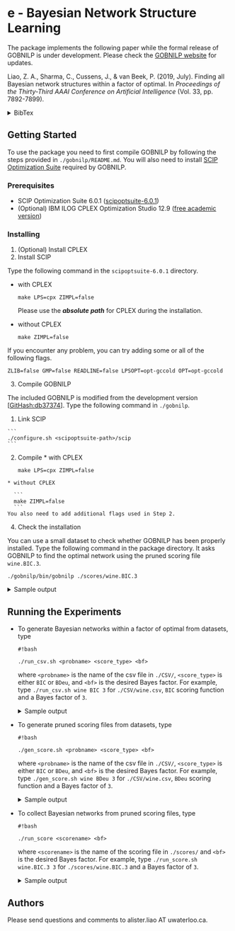 # e - Bayesian Network Structure Learning

The package implements the following paper while the formal release of GOBNILP is under development. Please check the [GOBNILP website](https://www.cs.york.ac.uk/aig/sw/gobnilp/#aaai19) for updates.

Liao, Z. A., Sharma, C., Cussens, J., & van Beek, P. (2019, July). Finding all Bayesian network structures within a factor of optimal. In *Proceedings of the Thirty-Third AAAI Conference on Artificial Intelligence* (Vol. 33, pp. 7892-7899).
<details>
  <summary>BibTex</summary>  
<p>

```
@inproceedings{liao2019finding,
  title={Finding all {B}ayesian network structures within a factor of optimal},
  author={Liao, Zhenyu A. and Sharma, Charupriya and Cussens, James and van Beek, Peter},
  booktitle={Proceedings of the Thirty-Third AAAI Conference on Artificial Intelligence},
  volume={33},
  pages={7892--7899},
  year={2019}
}
```

</p>
</details>

## Getting Started

To use the package you need to first compile GOBNILP by following the steps provided in `./gobnilp/README.md`. You will also need to install [SCIP Optimization Suite](http://scip.zib.de/) required by GOBNILP.

### Prerequisites

* SCIP Optimization Suite 6.0.1 ([scipoptsuite-6.0.1](https://scip.zib.de/index.php#download))
* (Optional) IBM ILOG CPLEX Optimization Studio 12.9 ([free academic version](https://my15.digitalexperience.ibm.com/b73a5759-c6a6-4033-ab6b-d9d4f9a6d65b/dxsites/151914d1-03d2-48fe-97d9-d21166848e65/technology/data-science))

### Installing

1. (Optional) Install CPLEX
2. Install SCIP

  Type the following command in the `scipoptsuite-6.0.1` directory.
  * with CPLEX

    ```
    make LPS=cpx ZIMPL=false
    ```

    Please use the ***absolute path*** for CPLEX during the installation.
  * without CPLEX

    ```
    make ZIMPL=false
    ```

  If you encounter any problem, you can try adding some or all of the following flags.

  ```
  ZLIB=false GMP=false READLINE=false LPSOPT=opt-gccold OPT=opt-gccold
  ```

3. Compile GOBNILP

  The included GOBNILP is modified from the development version [[GitHash:db37374](https://bitbucket.org/jamescussens/gobnilp/src/db373747e76955f35437170f9641c9130bf50e9a/)]. Type the following command in `./gobnilp`.
  1. Link SCIP

    ```
    ./configure.sh <scipoptsuite-path>/scip
    ```

  2. Compile
    * with CPLEX

      ```
      make LPS=cpx ZIMPL=false
      ```

    * without CPLEX

      ```
      make ZIMPL=false
      ```
    You also need to add additional flags used in Step 2.

4. Check the installation

  You can use a small dataset to check whether GOBNILP has been properly installed. Type the following command in the package directory. It asks GOBNILP to find the optimal network using the pruned scoring file `wine.BIC.3`.

  ```
  ./gobnilp/bin/gobnilp ./scores/wine.BIC.3
  ```

  <details>
    <summary>Sample output</summary>  
  <p>

  ```
  GOBNILP version development [GitHash: 9f8daa2 ]
  Solving the BN structure learning problem using SCIP.

  SCIP version 6.0.2 [precision: 8 byte] [memory: block] [mode: optimized] [LP solver: CPLEX 12.9.0.0] [GitHash: e639a0059d]
  Copyright (C) 2002-2019 Konrad-Zuse-Zentrum fuer Informationstechnik Berlin (ZIB)

  WARNING: Parameter file <gobnilp.set> not found - using default settings.
  WARNING: Input file format not recognised - assuming it is Jaakkola.
  File name:		./scores/wine.BIC.3
  Problem name:		wine
  Number of variables: 14
  Number of candidate parent sets: 592

  presolving (4 rounds: 4 fast, 3 medium, 2 exhaustive):
   99 deleted vars, 36 deleted constraints, 0 added constraints, 0 tightened bounds, 0 added holes, 81 changed sides, 81 changed coefficients
   0 implications, 4554 cliques
  presolved problem has 738 variables (738 bin, 0 int, 0 impl, 0 cont) and 450 constraints

  time | Best Network Found So Far |   Best Network Possible   | mem |  gap   |objleav|infleav
   0.2s|       -1.286816e+03       |        0.000000e+00       |9754k|    Inf |     0 |     0
   0.2s|       -1.276888e+03       |       -1.174130e+03       |9759k|   8.75%|     0 |     0
   0.2s|       -1.262882e+03       |       -1.194630e+03       |9767k|   5.71%|     0 |     0
   0.2s|       -1.262502e+03       |       -1.198862e+03       |9775k|   5.31%|     0 |     0
   0.2s|       -1.259041e+03       |       -1.214714e+03       |9820k|   3.65%|     0 |     0
   0.7s|       -1.258446e+03       |       -1.256731e+03       |  26M|   0.14%|     0 |     0
   1.4s|       -1.258446e+03       |       -1.258446e+03       |  50M|   0.00%|     0 |     0

  SCIP Status        : problem is solved [optimal solution found]
  Solving Time (sec) : 1.43
  Solving Nodes      : 1
  Primal Bound       : -1.25844590861000e+03 (13 solutions)
  Dual Bound         : -1.25844590861000e+03
  Gap                : 0.00 %
  0<-7,12, -121.535985
  1<-0, -72.056337
  2<-0, -90.136687
  3<-0, -123.583712
  4<-0,3, -94.653216
  5<-0, -116.096894
  6<-7, -54.213399
  7<-12, -71.276573
  8<-4,12, -93.494926
  9<-2,7, -95.559163
  10<-0, -62.365545
  11<-0, -94.357428
  12<- -123.759669
  13<-0, -45.356374
  BN score is -1258.445909
  ```

  </p>
  </details>

## Running the Experiments

* To generate Bayesian networks within a factor of optimal from datasets, type

  ```
  #!bash

  ./run_csv.sh <probname> <score_type> <bf>
  ```

  where `<probname>` is the name of the csv file in `./CSV/`, `<score_type>` is either `BIC` or `BDeu`, and `<bf>` is the desired Bayes factor. For example, type `./run_csv.sh wine BIC 3` for `./CSV/wine.csv`, `BIC` scoring function and a Bayes factor of `3`.
  <details>
    <summary>Sample output</summary>  
  <p>

  ```
  GOBNILP version development [GitHash: 9f8daa2 ]
  Solving the BN structure learning problem using SCIP.

  SCIP version 6.0.2 [precision: 8 byte] [memory: block] [mode: optimized] [LP solver: CPLEX 12.9.0.0] [GitHash: e639a0059d]
  Copyright (C) 2002-2019 Konrad-Zuse-Zentrum fuer Informationstechnik Berlin (ZIB)

  Reading parameter file <./scores/settings/wine.BIC.3>.
  File name:		./CSV/wine.csv
  Problem name:		wine
  Writing scores to ./scores/wine.BIC.3
  GOBNILP version development [GitHash: 9f8daa2 ]
  Solving the BN structure learning problem using SCIP.

  SCIP version 6.0.2 [precision: 8 byte] [memory: block] [mode: optimized] [LP solver: CPLEX 12.9.0.0] [GitHash: e639a0059d]
  Copyright (C) 2002-2019 Konrad-Zuse-Zentrum fuer Informationstechnik Berlin (ZIB)

  Reading parameter file <./results/settings/wine.BIC.3.opt>.
  File name:		./scores/wine.BIC.3
  Problem name:		wine.BIC
  Number of variables: 14
  Number of candidate parent sets: 931

  presolving (3 rounds: 3 fast, 2 medium, 1 exhaustive):
   100 deleted vars, 18 deleted constraints, 0 added constraints, 0 tightened bounds, 0 added holes, 91 changed sides, 91 changed coefficients
   0 implications, 10028 cliques
  presolved problem has 1104 variables (1104 bin, 0 int, 0 impl, 0 cont) and 587 constraints

  time | Best Network Found So Far |   Best Network Possible   | mem |  gap   |objleav|infleav
   0.2s|       -1.286816e+03       |        0.000000e+00       |  14M|    Inf |     0 |     0

  ...

  SCIP Status        : problem is solved [optimal solution found]
  Solving Time (sec) : 1.52
  Solving Nodes      : 1
  Primal Bound       : -1.25844590861000e+03 (19 solutions)
  Dual Bound         : -1.25844590861000e+03
  Gap                : 0.00 %
  Writing output to ./results/wine.BIC.3.opt

  GOBNILP version development [GitHash: 9f8daa2 ]
  Solving the BN structure learning problem using SCIP.

  SCIP version 6.0.2 [precision: 8 byte] [memory: block] [mode: optimized] [LP solver: CPLEX 12.9.0.0] [GitHash: e639a0059d]
  Copyright (C) 2002-2019 Konrad-Zuse-Zentrum fuer Informationstechnik Berlin (ZIB)

  Reading parameter file <./results/settings/wine.BIC.3>.
  File name:		./scores/wine.BIC.3
  Problem name:		wine.BIC
  Number of variables: 14
  Number of candidate parent sets: 931

  WARNING: counting forces parameter <misc/usesymmetry> to 0
  presolving:
  (round 1, fast)       9 del vars, 18 del conss, 0 add conss, 0 chg bounds, 0 chg sides, 0 chg coeffs, 0 upgd conss, 0 impls, 584 clqs
     (0.2s) probing: 1000/1195 (83.7%) - 0 fixings, 0 aggregations, 10998 implications, 0 bound changes
     (0.2s) probing: 1001/1195 (83.8%) - 0 fixings, 0 aggregations, 11006 implications, 0 bound changes
     (0.2s) probing aborted: 1000/1000 successive useless probings
  presolving (2 rounds: 2 fast, 1 medium, 1 exhaustive):
   9 deleted vars, 18 deleted constraints, 0 added constraints, 0 tightened bounds, 0 added holes, 0 changed sides, 0 changed coefficients
   0 implications, 11590 cliques
  presolved problem has 1195 variables (1195 bin, 0 int, 0 impl, 0 cont) and 587 constraints
        2 constraints of type <metadata>
      584 constraints of type <setppc>
        1 constraints of type <dagcluster>
  Presolving Time: 0.15

   time | node  | left  |LP iter|LP it/n| mem |mdpt |frac |vars |cons |cols |rows |cuts |confs|strbr|  dualbound   | primalbound  |  gap   
    0.2s|     1 |     0 |    15 |     - |  12M|   0 |   0 |1195 | 587 |1195 | 584 |   0 |   0 |   0 |-1.174130e+03 |-1.259545e+03*|   7.27%

  ...

  SCIP Status        : problem is solved [infeasible] (objective limit reached)
  Solving Time (sec) : 3.35
  Solving Nodes      : 2792
  Primal Bound       : -1.25954452128867e+03 (objective limit, 0 solutions)
  Dual Bound         : -1.25954452128867e+03
  Gap                : 0.00 %
  Found this many solutions: 308
  Solutions written to ./results/wine.BIC.3.
  ```

  </p>
  </details>

* To generate pruned scoring files from datasets, type

  ```
  #!bash

  ./gen_score.sh <probname> <score_type> <bf>
  ```

  where `<probname>` is the name of the csv file in `./CSV/`, `<score_type>` is either `BIC` or `BDeu`, and `<bf>` is the desired Bayes factor. For example, type `./gen_score.sh wine BDeu 3` for `./CSV/wine.csv`, `BDeu` scoring function and a Bayes factor of `3`.
  <details>
    <summary>Sample output</summary>  
  <p>

  ```
  GOBNILP version development [GitHash: 9f8daa2 ]
  Solving the BN structure learning problem using SCIP.

  SCIP version 6.0.2 [precision: 8 byte] [memory: block] [mode: optimized] [LP solver: CPLEX 12.9.0.0] [GitHash: e639a0059d]
  Copyright (C) 2002-2019 Konrad-Zuse-Zentrum fuer Informationstechnik Berlin (ZIB)

  Reading parameter file <./scores/settings/wine.BDeu.3>.
  File name:		./CSV/wine.csv
  Problem name:		wine
  Writing scores to ./scores/wine.BDeu.3
  ```

  </p>
  </details>

* To collect Bayesian networks from pruned scoring files, type
  ```
  #!bash

  ./run_score <scorename> <bf>
  ```
  where `<scorename>` is the name of the scoring file in `./scores/` and `<bf>` is the desired Bayes factor. For example, type `./run_score.sh wine.BIC.3 3` for `./scores/wine.BIC.3` and a Bayes factor of `3`.
  <details>
    <summary>Sample output</summary>  
  <p>

  ```
  GOBNILP version development [GitHash: 9f8daa2 ]
  Solving the BN structure learning problem using SCIP.

  SCIP version 6.0.2 [precision: 8 byte] [memory: block] [mode: optimized] [LP solver: CPLEX 12.9.0.0] [GitHash: e639a0059d]
  Copyright (C) 2002-2019 Konrad-Zuse-Zentrum fuer Informationstechnik Berlin (ZIB)

  Reading parameter file <./results/settings/wine.BIC.3.opt>.
  File name:		./scores/wine.BIC.3
  Problem name:		wine.BIC
  Number of variables: 14
  Number of candidate parent sets: 931

  presolving (3 rounds: 3 fast, 2 medium, 1 exhaustive):
   100 deleted vars, 18 deleted constraints, 0 added constraints, 0 tightened bounds, 0 added holes, 91 changed sides, 91 changed coefficients
   0 implications, 10028 cliques
  presolved problem has 1104 variables (1104 bin, 0 int, 0 impl, 0 cont) and 587 constraints

  time | Best Network Found So Far |   Best Network Possible   | mem |  gap   |objleav|infleav
   0.4s|       -1.286816e+03       |        0.000000e+00       |  14M|    Inf |     0 |     0

  ...

  SCIP Status        : problem is solved [optimal solution found]
  Solving Time (sec) : 1.74
  Solving Nodes      : 1
  Primal Bound       : -1.25844590861000e+03 (19 solutions)
  Dual Bound         : -1.25844590861000e+03
  Gap                : 0.00 %
  Writing output to ./results/wine.BIC.3.opt

  GOBNILP version development [GitHash: 9f8daa2 ]
  Solving the BN structure learning problem using SCIP.

  SCIP version 6.0.2 [precision: 8 byte] [memory: block] [mode: optimized] [LP solver: CPLEX 12.9.0.0] [GitHash: e639a0059d]
  Copyright (C) 2002-2019 Konrad-Zuse-Zentrum fuer Informationstechnik Berlin (ZIB)

  Reading parameter file <./results/settings/wine.BIC.3>.
  File name:		./scores/wine.BIC.3
  Problem name:		wine.BIC
  Number of variables: 14
  Number of candidate parent sets: 931

  WARNING: counting forces parameter <misc/usesymmetry> to 0
  presolving:
  (round 1, fast)       9 del vars, 18 del conss, 0 add conss, 0 chg bounds, 0 chg sides, 0 chg coeffs, 0 upgd conss, 0 impls, 584 clqs
     (0.2s) probing: 1000/1195 (83.7%) - 0 fixings, 0 aggregations, 10998 implications, 0 bound changes
     (0.2s) probing: 1001/1195 (83.8%) - 0 fixings, 0 aggregations, 11006 implications, 0 bound changes
     (0.2s) probing aborted: 1000/1000 successive useless probings
  presolving (2 rounds: 2 fast, 1 medium, 1 exhaustive):
   9 deleted vars, 18 deleted constraints, 0 added constraints, 0 tightened bounds, 0 added holes, 0 changed sides, 0 changed coefficients
   0 implications, 11590 cliques
  presolved problem has 1195 variables (1195 bin, 0 int, 0 impl, 0 cont) and 587 constraints
        2 constraints of type <metadata>
      584 constraints of type <setppc>
        1 constraints of type <dagcluster>
  Presolving Time: 0.16

   time | node  | left  |LP iter|LP it/n| mem |mdpt |frac |vars |cons |cols |rows |cuts |confs|strbr|  dualbound   | primalbound  |  gap   
    0.2s|     1 |     0 |    15 |     - |  12M|   0 |   0 |1195 | 587 |1195 | 584 |   0 |   0 |   0 |-1.174130e+03 |-1.259545e+03*|   7.27%

  ...

  SCIP Status        : problem is solved [infeasible] (objective limit reached)
  Solving Time (sec) : 3.54
  Solving Nodes      : 2792
  Primal Bound       : -1.25954452128867e+03 (objective limit, 0 solutions)
  Dual Bound         : -1.25954452128867e+03
  Gap                : 0.00 %
  Found this many solutions: 308
  Solutions written to ./results/wine.BIC.3.
  ```

  </p>
  </details>

## Authors
Please send questions and comments to alister.liao AT uwaterloo.ca.
